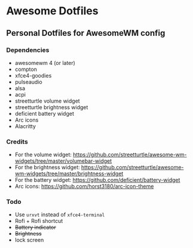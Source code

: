 # Awesome Dotfiles
## Personal Dotfiles for AwesomeWM config
### Dependencies
- awesomewm 4 (or later)
- compton
- xfce4-goodies
- pulseaudio
- alsa
- acpi
- streetturtle volume widget
- streetturtle brightness widget
- deficient battery widget
- Arc icons
- Alacritty

### Credits
- For the volume widget: https://github.com/streetturtle/awesome-wm-widgets/tree/master/volumebar-widget
- For the brightness widget: https://github.com/streetturtle/awesome-wm-widgets/tree/master/brightness-widget
- For the battery widget: https://github.com/deficient/battery-widget
- Arc icons: https://github.com/horst3180/arc-icon-theme

### Todo
- Use `urxvt` instead of `xfce4-terminal`
- Rofi + Rofi shortcut
- ~~Battery indicator~~
- ~~Brightness~~
- lock screen
